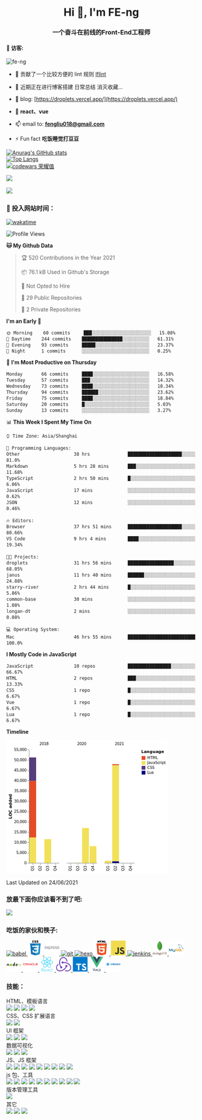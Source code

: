 <h1 align="center">Hi 👋, I'm FE-ng</h1>
<h3 align="center">一个奋斗在前线的Front-End工程师</h3>
<h4 align="left">🤔 访客: </h4>
<p align="left"> <img src="https://komarev.com/ghpvc/?username=fe-ng&label=Profile%20views&color=brightgreen&style=flat" alt="fe-ng" /> </p>

- 🔭 贡献了一个比较方便的 lint 规则 [lflint](https://www.npmjs.com/package/lflint)

- 🌱 近期正在进行博客搭建 日常总结 消灭收藏...

- 📝 blog: [https://droplets.vercel.app/](https://droplets.vercel.app/)

- 💬 **react、vue**

- 📫 email to: **fengliu018@gmail.com**

<!-- - 📄 Know about my experiences [https://github.com/FE-ng](https://github.com/FE-ng) -->

- ⚡ Fun fact **吃饭睡觉打豆豆**

[![Anurag's GitHub stats](https://github-readme-stats.vercel.app/api?username=FE-ng&show_icons=true&theme=solarized-light)](https://github.com/anuraghazra/github-readme-stats)  
[![Top Langs](https://github-readme-stats.vercel.app/api/top-langs/?username=FE-ng&layout=compact)](https://github.com/anuraghazra/github-readme-stats)  
[![codewars 荣耀值](https://www.codewars.com/users/FE-ng/badges/large)](https://www.codewars.com)

<!-- 战果 -->

![](https://github-readme-streak-stats.herokuapp.com/?user=FE-ng)

<!-- 贡献折线数据图 -->

[![](https://activity-graph.herokuapp.com/graph?username=FE-ng&theme=react-dark&area=true&hide_border=true)](https://github.com/FE-ng)

### :gem: 投入网站时间：

[![wakatime](https://wakatime.com/badge/github/FE-ng/droplets.svg)](https://wakatime.com/badge/github/FE-ng/droplets)

<!--START_SECTION:waka-->
![Profile Views](http://img.shields.io/badge/Profile%20Views-0-blue)

**🐱 My Github Data** 

> 🏆 520 Contributions in the Year 2021
 > 
> 📦 76.1 kB Used in Github's Storage 
 > 
> 🚫 Not Opted to Hire
 > 
> 📜 29 Public Repositories 
 > 
> 🔑 2 Private Repositories  
 > 
**I'm an Early 🐤** 

```text
🌞 Morning    60 commits     ███░░░░░░░░░░░░░░░░░░░░░░   15.08% 
🌆 Daytime    244 commits    ███████████████░░░░░░░░░░   61.31% 
🌃 Evening    93 commits     █████░░░░░░░░░░░░░░░░░░░░   23.37% 
🌙 Night      1 commits      ░░░░░░░░░░░░░░░░░░░░░░░░░   0.25%

```
📅 **I'm Most Productive on Thursday** 

```text
Monday       66 commits     ████░░░░░░░░░░░░░░░░░░░░░   16.58% 
Tuesday      57 commits     ███░░░░░░░░░░░░░░░░░░░░░░   14.32% 
Wednesday    73 commits     ████░░░░░░░░░░░░░░░░░░░░░   18.34% 
Thursday     94 commits     ██████░░░░░░░░░░░░░░░░░░░   23.62% 
Friday       75 commits     ████░░░░░░░░░░░░░░░░░░░░░   18.84% 
Saturday     20 commits     █░░░░░░░░░░░░░░░░░░░░░░░░   5.03% 
Sunday       13 commits     ░░░░░░░░░░░░░░░░░░░░░░░░░   3.27%

```


📊 **This Week I Spent My Time On** 

```text
⌚︎ Time Zone: Asia/Shanghai

💬 Programming Languages: 
Other                    38 hrs              ████████████████████░░░░░   81.0% 
Markdown                 5 hrs 28 mins       ███░░░░░░░░░░░░░░░░░░░░░░   11.68% 
TypeScript               2 hrs 50 mins       █░░░░░░░░░░░░░░░░░░░░░░░░   6.06% 
JavaScript               17 mins             ░░░░░░░░░░░░░░░░░░░░░░░░░   0.62% 
JSON                     12 mins             ░░░░░░░░░░░░░░░░░░░░░░░░░   0.46%

🔥 Editors: 
Browser                  37 hrs 51 mins      ████████████████████░░░░░   80.66% 
VS Code                  9 hrs 4 mins        ████░░░░░░░░░░░░░░░░░░░░░   19.34%

🐱‍💻 Projects: 
droplets                 31 hrs 56 mins      █████████████████░░░░░░░░   68.05% 
janus                    11 hrs 40 mins      ██████░░░░░░░░░░░░░░░░░░░   24.88% 
starry-river             2 hrs 44 mins       █░░░░░░░░░░░░░░░░░░░░░░░░   5.86% 
common-base              30 mins             ░░░░░░░░░░░░░░░░░░░░░░░░░   1.08% 
longan-dt                2 mins              ░░░░░░░░░░░░░░░░░░░░░░░░░   0.08%

💻 Operating System: 
Mac                      46 hrs 55 mins      █████████████████████████   100.0%

```

**I Mostly Code in JavaScript** 

```text
JavaScript               10 repos            ████████████████░░░░░░░░░   66.67% 
HTML                     2 repos             ███░░░░░░░░░░░░░░░░░░░░░░   13.33% 
CSS                      1 repo              █░░░░░░░░░░░░░░░░░░░░░░░░   6.67% 
Vue                      1 repo              █░░░░░░░░░░░░░░░░░░░░░░░░   6.67% 
Lua                      1 repo              █░░░░░░░░░░░░░░░░░░░░░░░░   6.67%

```


**Timeline**

![Chart not found](https://raw.githubusercontent.com/FE-ng/FE-ng/main/charts/bar_graph.png) 


 Last Updated on 24/06/2021
<!--END_SECTION:waka-->
<h3 align="left">放最下面你应该看不到了吧:</h3>

[<img src="https://github-profile-trophy.vercel.app/?username=FE-ng&theme=juicyfresh" />](https://github.com/FE-ng)

<h3 align="left">吃饭的家伙和筷子:</h3>
<p align="left"> <a href="https://babeljs.io/" target="_blank"> <img src="https://www.vectorlogo.zone/logos/babeljs/babeljs-icon.svg" alt="babel" width="40" height="40"/> </a> <a href="https://www.w3schools.com/css/" target="_blank"> <img src="https://raw.githubusercontent.com/devicons/devicon/master/icons/css3/css3-original-wordmark.svg" alt="css3" width="40" height="40"/> </a> <a href="https://expressjs.com" target="_blank"> <img src="https://raw.githubusercontent.com/devicons/devicon/master/icons/express/express-original-wordmark.svg" alt="express" width="40" height="40"/> </a> <a href="https://git-scm.com/" target="_blank"> <img src="https://www.vectorlogo.zone/logos/git-scm/git-scm-icon.svg" alt="git" width="40" height="40"/> </a> <a href="hexo.io/" target="_blank"> <img src="https://www.vectorlogo.zone/logos/hexoio/hexoio-icon.svg" alt="hexo" width="40" height="40"/> </a> <a href="https://www.w3.org/html/" target="_blank"> <img src="https://raw.githubusercontent.com/devicons/devicon/master/icons/html5/html5-original-wordmark.svg" alt="html5" width="40" height="40"/> </a> <a href="https://developer.mozilla.org/en-US/docs/Web/JavaScript" target="_blank"> <img src="https://raw.githubusercontent.com/devicons/devicon/master/icons/javascript/javascript-original.svg" alt="javascript" width="40" height="40"/> </a> <a href="https://www.jenkins.io" target="_blank"> <img src="https://www.vectorlogo.zone/logos/jenkins/jenkins-icon.svg" alt="jenkins" width="40" height="40"/> </a> <a href="https://www.mongodb.com/" target="_blank"> <img src="https://raw.githubusercontent.com/devicons/devicon/master/icons/mongodb/mongodb-original-wordmark.svg" alt="mongodb" width="40" height="40"/> </a> <a href="https://www.mysql.com/" target="_blank"> <img src="https://raw.githubusercontent.com/devicons/devicon/master/icons/mysql/mysql-original-wordmark.svg" alt="mysql" width="40" height="40"/> </a> <a href="https://nodejs.org" target="_blank"> <img src="https://raw.githubusercontent.com/devicons/devicon/master/icons/nodejs/nodejs-original-wordmark.svg" alt="nodejs" width="40" height="40"/> </a> <a href="https://www.oracle.com/" target="_blank"> <img src="https://raw.githubusercontent.com/devicons/devicon/master/icons/oracle/oracle-original.svg" alt="oracle" width="40" height="40"/> </a> <a href="https://reactjs.org/" target="_blank"> <img src="https://raw.githubusercontent.com/devicons/devicon/master/icons/react/react-original-wordmark.svg" alt="react" width="40" height="40"/> </a> <a href="https://redux.js.org" target="_blank"> <img src="https://raw.githubusercontent.com/devicons/devicon/master/icons/redux/redux-original.svg" alt="redux" width="40" height="40"/> </a> <a href="https://www.typescriptlang.org/" target="_blank"> <img src="https://raw.githubusercontent.com/devicons/devicon/master/icons/typescript/typescript-original.svg" alt="typescript" width="40" height="40"/> </a> <a href="https://vuejs.org/" target="_blank"> <img src="https://raw.githubusercontent.com/devicons/devicon/master/icons/vuejs/vuejs-original-wordmark.svg" alt="vuejs" width="40" height="40"/> </a> <a href="https://webpack.js.org" target="_blank"> <img src="https://raw.githubusercontent.com/devicons/devicon/d00d0969292a6569d45b06d3f350f463a0107b0d/icons/webpack/webpack-original-wordmark.svg" alt="webpack" width="40" height="40"/> </a> </p>

### 技能：
HTML、模板语言  
![](https://img.shields.io/badge/非常熟练-HTML5-green)
![](https://img.shields.io/badge/入门-PUG-success)
![](https://img.shields.io/badge/入门-EJS-important)
![](https://img.shields.io/badge/熟练-Volicity-informational)
<br>CSS、CSS 扩展语言<br>
![](https://img.shields.io/badge/非常熟练-CSS-yellowgreen)
![](https://img.shields.io/badge/熟练-Less-blue)
<br>UI 框架<br>
![](https://img.shields.io/badge/非常熟练-antd4-ff69b4)
![](https://img.shields.io/badge/熟练-ElementUi-ff69b4)
![](https://img.shields.io/badge/熟练-Vant-9cf)
<br>数据可视化<br>
![](https://img.shields.io/badge/熟练-Echarts-brightgreen)
![](https://img.shields.io/badge/了解-Svg-critical)
![](https://img.shields.io/badge/入门-Canvas-lightgrey)
<br>JS、JS 框架<br>
![](https://img.shields.io/badge/非常熟练-React-ff69b4)
![](https://img.shields.io/badge/非常熟练-JavaScript-brightgreen)
![](https://img.shields.io/badge/熟练-TypeScript-ff69b4)
![](https://img.shields.io/badge/熟练-Vue-brightgreen)
![](https://img.shields.io/badge/熟练-Nodejs-informational)
![](https://img.shields.io/badge/熟练-ES6-inactive)
![](https://img.shields.io/badge/入门-Express-inactive)
![](https://img.shields.io/badge/了解-Egg-lightgrey)
![](https://img.shields.io/badge/了解-pnpm-lightgrey)
<br>js 包、工具<br>
![](https://img.shields.io/badge/非常熟练-Npm|Cnpm-informational)
![](https://img.shields.io/badge/非常熟练-Yarn-blueviolet)
![](https://img.shields.io/badge/熟练-webpack-green)
![](https://img.shields.io/badge/熟练-eslint-ff69b4)
![](https://img.shields.io/badge/熟练-stylelint-ff69b4)
![](https://img.shields.io/badge/熟练-markdonwlint-ff69b4)
![](https://img.shields.io/badge/入门-babel-yellowgreen)
![](https://img.shields.io/badge/入门-脚手架开发-brightgreen)
![](https://img.shields.io/badge/熟练-rollup-lightgrey)
![](https://img.shields.io/badge/熟练-glup-lightgrey)
<br>版本管理工具<br>
![](https://img.shields.io/badge/非常熟练-Git-ff69b4)
<br>其它<br>
![](https://img.shields.io/badge/了解-nginx-ff69b4)
![](https://img.shields.io/badge/入门-shell-success)
![](https://img.shields.io/badge/熟练-vscode-critical)


<!--
**FE-ng/FE-ng** is a ✨ _special_ ✨ repository because its `README.md` (this file) appears on your GitHub profile.

Here are some ideas to get you started:

- 🔭 I’m currently working on ...
- 🌱 I’m currently learning ...
- 👯 I’m looking to collaborate on ...
- 🤔 I’m looking for help with ...
- 💬 Ask me about ...
- 📫 How to reach me: ...
- 😄 Pronouns: ...
- ⚡ Fun fact: ...
-->
